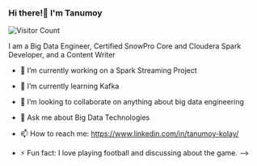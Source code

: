 ### Hi there!👋 I'm Tanumoy 

![Visitor Count](https://profile-counter.glitch.me/{Tanumoy25}/count.svg)

I am a Big Data Engineer, Certified SnowPro Core and Cloudera Spark Developer,
and a Content Writer

- 🔭 I’m currently working on a Spark Streaming Project

- 🌱 I’m currently learning Kafka

- 👯 I’m looking to collaborate on anything about big data engineering

- 💬 Ask me about Big Data Technologies

- 📫 How to reach me: https://www.linkedin.com/in/tanumoy-kolay/

- ⚡ Fun fact: I love playing football and discussing about the game.
-->

